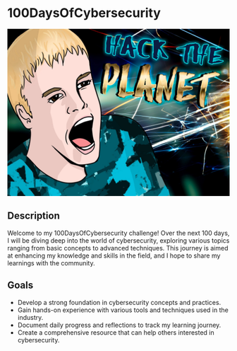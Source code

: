 # 100DaysOfCybersecurity

![Hack](Hack.jpg)

## Description
Welcome to my 100DaysOfCybersecurity challenge! Over the next 100 days, I will be diving deep into the world of cybersecurity, exploring various topics ranging from basic concepts to advanced techniques. This journey is aimed at enhancing my knowledge and skills in the field, and I hope to share my learnings with the community.

## Goals
- Develop a strong foundation in cybersecurity concepts and practices.
- Gain hands-on experience with various tools and techniques used in the industry.
- Document daily progress and reflections to track my learning journey.
- Create a comprehensive resource that can help others interested in cybersecurity.

